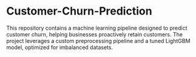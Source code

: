 # Customer-Churn-Prediction
This repository contains a machine learning pipeline designed to predict customer churn, helping businesses proactively retain customers. The project leverages a custom preprocessing pipeline and a tuned LightGBM model, optimized for imbalanced datasets.
